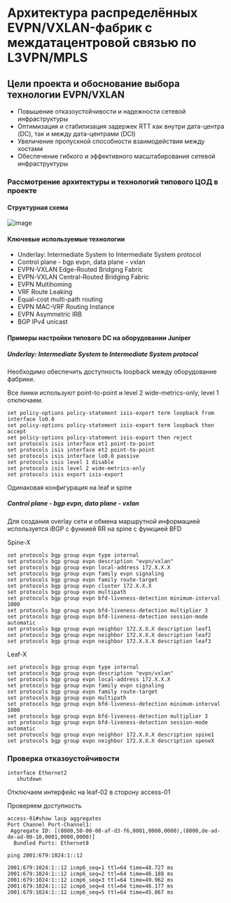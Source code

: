 # Архитектура распределённых EVPN/VXLAN-фабрик с междатацентровой связью по L3VPN/MPLS

## Цели проекта и обоснование выбора технологии EVPN/VXLAN

- Повышение отказоустойчивости и надежности сетевой инфраструктуры
- Оптимизация и стабилизация задержек RTT как внутри дата-центра (DC), так и между дата-центрами (DCI)
- Увеличение пропускной способности взаимодействия между хостами
- Обеспечение гибкого и эффективного масштабирования сетевой инфраструктуры



### Рассмотрение архитектуры и технологий типового ЦОД в проекте

#### Структурная схема 


![image](https://github.com/user-attachments/assets/f6937da7-4e64-4f71-bd65-208edf1b7765)



#### Ключевые используемые технологии

- Underlay: Intermediate System to Intermediate System protocol
- Control plane - bgp evpn, data plane - vxlan
- EVPN-VXLAN Edge-Routed Bridging Fabric
- EVPN-VXLAN Central-Routed Bridging Fabric
- EVPN Multihoming
- VRF Route Leaking
- Equal-cost multi-path routing
- EVPN MAC-VRF Routing Instance
- EVPN Asymmetric IRB
- BGP IPv4 unicast


#### Примеры настройки типового DC на оборудовании Juniper

##### Underlay: Intermediate System to Intermediate System protocol

Необходимо обеспечить доступность loopback между оборудование фабрики.

Все линки используют point-to-point и level 2 wide-metrics-only, level 1 отключаем.

```
set policy-options policy-statement isis-export term loopback from interface lo0.0
set policy-options policy-statement isis-export term loopback then accept
set policy-options policy-statement isis-export then reject
set protocols isis interface et1 point-to-point
set protocols isis interface et2 point-to-point
set protocols isis interface lo0.0 passive
set protocols isis level 1 disable
set protocols isis level 2 wide-metrics-only
set protocols isis export isis-export
```

Одинаковая конфигурация на leaf и spine


##### Control plane - bgp evpn, data plane - vxlan

Для создания overlay сети и обмена маршрутной информацией используется iBGP с функией RR на spine с функцией BFD

Spine-X

```
set protocols bgp group evpn type internal
set protocols bgp group evpn description "evpn/vxlan"
set protocols bgp group evpn local-address 172.X.X.X
set protocols bgp group evpn family evpn signaling
set protocols bgp group evpn family route-target
set protocols bgp group evpn cluster 172.X.X.X
set protocols bgp group evpn multipath
set protocols bgp group evpn bfd-liveness-detection minimum-interval 1000
set protocols bgp group evpn bfd-liveness-detection multiplier 3
set protocols bgp group evpn bfd-liveness-detection session-mode automatic
set protocols bgp group evpn neighbor 172.X.X.X description leaf1
set protocols bgp group evpn neighbor 172.X.X.X description leaf2
set protocols bgp group evpn neighbor 172.X.X.X description leaf3
```

Leaf-X

```
set protocols bgp group evpn type internal
set protocols bgp group evpn description "evpn/vxlan"
set protocols bgp group evpn local-address 172.X.X.X
set protocols bgp group evpn family evpn signaling
set protocols bgp group evpn family route-target
set protocols bgp group evpn multipath
set protocols bgp group evpn bfd-liveness-detection minimum-interval 1000
set protocols bgp group evpn bfd-liveness-detection multiplier 3
set protocols bgp group evpn bfd-liveness-detection session-mode automatic
set protocols bgp group evpn neighbor 172.X.X.X description spine1
set protocols bgp group evpn neighbor 172.X.X.X description speneX
```



### Проверка отказоустойчивости

```
interface Ethernet2
   shutdown
```

Отключаем интерфейс на leaf-02 в сторону access-01

Проверяем доступность

```
access-01#show lacp aggregates
Port Channel Port-Channel1:
 Aggregate ID: [(8000,50-00-00-af-d3-f6,0001,0000,0000),(8000,de-ad-de-ad-00-10,0001,0000,0000)]
  Bundled Ports: Ethernet8
```

```
ping 2001:679:1024:1::12

2001:679:1024:1::12 icmp6_seq=1 ttl=64 time=48.727 ms
2001:679:1024:1::12 icmp6_seq=2 ttl=64 time=46.188 ms
2001:679:1024:1::12 icmp6_seq=3 ttl=64 time=49.962 ms
2001:679:1024:1::12 icmp6_seq=4 ttl=64 time=46.177 ms
2001:679:1024:1::12 icmp6_seq=5 ttl=64 time=45.867 ms

```






